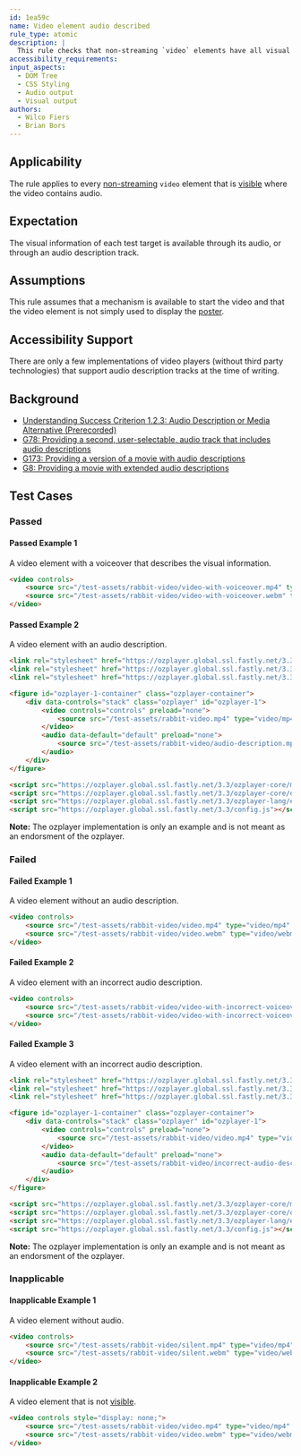 ```yaml
---
id: 1ea59c
name: Video element audio described
rule_type: atomic
description: |
  This rule checks that non-streaming `video` elements have all visual information also contained in the audio.
accessibility_requirements:
input_aspects:
  - DOM Tree
  - CSS Styling
  - Audio output
  - Visual output
authors:
  - Wilco Fiers
  - Brian Bors
---
```


## Applicability

The rule applies to every [non-streaming](#non-streaming-media-element) `video` element that is [visible][] where the video contains audio.

## Expectation

The visual information of each test target is available through its audio, or through an audio description track.

## Assumptions

This rule assumes that a mechanism is available to start the video and that the video element is not simply used to display the [poster](https://www.w3.org/TR/html5/semantics-embedded-content.html#element-attrdef-video-poster).

## Accessibility Support

There are only a few implementations of video players (without third party technologies) that support audio description tracks at the time of writing.

## Background

- [Understanding Success Criterion 1.2.3: Audio Description or Media Alternative (Prerecorded)](https://www.w3.org/WAI/WCAG21/Understanding/audio-description-or-media-alternative-prerecorded)
- [G78: Providing a second, user-selectable, audio track that includes audio descriptions](https://www.w3.org/WAI/WCAG21/Techniques/general/G78)
- [G173: Providing a version of a movie with audio descriptions](https://www.w3.org/WAI/WCAG21/Techniques/general/G173)
- [G8: Providing a movie with extended audio descriptions](https://www.w3.org/WAI/WCAG21/Techniques/general/G8)

## Test Cases

### Passed

#### Passed Example 1

A video element with a voiceover that describes the visual information.

```html
<video controls>
	<source src="/test-assets/rabbit-video/video-with-voiceover.mp4" type="video/mp4" />
	<source src="/test-assets/rabbit-video/video-with-voiceover.webm" type="video/webm" />
</video>
```

#### Passed Example 2

A video element with an audio description.

```html
<link rel="stylesheet" href="https://ozplayer.global.ssl.fastly.net/3.3/ozplayer-core/ozplayer.min.css" />
<link rel="stylesheet" href="https://ozplayer.global.ssl.fastly.net/3.3/ozplayer-skin/highlights-blue.css" />
<link rel="stylesheet" href="https://ozplayer.global.ssl.fastly.net/3.3/transcript.css" />

<figure id="ozplayer-1-container" class="ozplayer-container">
	<div data-controls="stack" class="ozplayer" id="ozplayer-1">
		<video controls="controls" preload="none">
			<source src="/test-assets/rabbit-video.mp4" type="video/mp4" />
		</video>
		<audio data-default="default" preload="none">
			<source src="/test-assets/rabbit-video/audio-description.mp3" type="audio/mp3" />
		</audio>
	</div>
</figure>

<script src="https://ozplayer.global.ssl.fastly.net/3.3/ozplayer-core/mediaelement.min.js"></script>
<script src="https://ozplayer.global.ssl.fastly.net/3.3/ozplayer-core/ozplayer.free.js"></script>
<script src="https://ozplayer.global.ssl.fastly.net/3.3/ozplayer-lang/en.js"></script>
<script src="https://ozplayer.global.ssl.fastly.net/3.3/config.js"></script>
```

**Note:** The ozplayer implementation is only an example and is not meant as an endorsment of the ozplayer.

### Failed

#### Failed Example 1

A video element without an audio description.

```html
<video controls>
	<source src="/test-assets/rabbit-video/video.mp4" type="video/mp4" />
	<source src="/test-assets/rabbit-video/video.webm" type="video/webm" />
</video>
```

#### Failed Example 2

A video element with an incorrect audio description.

```html
<video controls>
	<source src="/test-assets/rabbit-video/video-with-incorrect-voiceover.mp4" type="video/mp4" />
	<source src="/test-assets/rabbit-video/video-with-incorrect-voiceover.webm" type="video/webm" />
</video>
```

#### Failed Example 3

A video element with an incorrect audio description.

```html
<link rel="stylesheet" href="https://ozplayer.global.ssl.fastly.net/3.3/ozplayer-core/ozplayer.min.css" />
<link rel="stylesheet" href="https://ozplayer.global.ssl.fastly.net/3.3/ozplayer-skin/highlights-blue.css" />
<link rel="stylesheet" href="https://ozplayer.global.ssl.fastly.net/3.3/transcript.css" />

<figure id="ozplayer-1-container" class="ozplayer-container">
	<div data-controls="stack" class="ozplayer" id="ozplayer-1">
		<video controls="controls" preload="none">
			<source src="/test-assets/rabbit-video/video.mp4" type="video/mp4" />
		</video>
		<audio data-default="default" preload="none">
			<source src="/test-assets/rabbit-video/incorrect-audio-description.mp3" type="audio/mp3" />
		</audio>
	</div>
</figure>

<script src="https://ozplayer.global.ssl.fastly.net/3.3/ozplayer-core/mediaelement.min.js"></script>
<script src="https://ozplayer.global.ssl.fastly.net/3.3/ozplayer-core/ozplayer.free.js"></script>
<script src="https://ozplayer.global.ssl.fastly.net/3.3/ozplayer-lang/en.js"></script>
<script src="https://ozplayer.global.ssl.fastly.net/3.3/config.js"></script>
```

**Note:** The ozplayer implementation is only an example and is not meant as an endorsment of the ozplayer.

### Inapplicable

#### Inapplicable Example 1

A video element without audio.

```html
<video controls>
	<source src="/test-assets/rabbit-video/silent.mp4" type="video/mp4" />
	<source src="/test-assets/rabbit-video/silent.webm" type="video/webm" />
</video>
```

#### Inapplicable Example 2

A video element that is not [visible][].

```html
<video controls style="display: none;">
	<source src="/test-assets/rabbit-video/video.mp4" type="video/mp4" />
	<source src="/test-assets/rabbit-video/video.webm" type="video/webm" />
</video>
```

[visible]: #visible 'Definition of visible'
